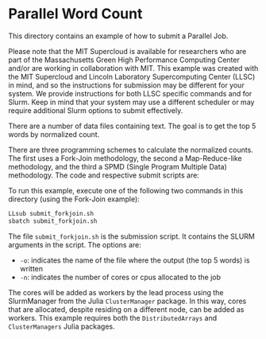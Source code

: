 # Parallel Word Count

This directory contains an example of how to submit a Parallel Job.

Please note that the MIT Supercloud is available for researchers who are part of the Massachusetts Green High Performance Computing Center and/or are working in collaboration with MIT.  This example was created with the MIT Supercloud and Lincoln Laboratory Supercomputing Center (LLSC) in mind, and so the instructions for submission may be different for your system. We provide instructions for both LLSC specific commands and for Slurm. Keep in mind that your system may use a different scheduler or may require additional Slurm options to submit effectively.

There are a number of data files containing text. The goal is to get the top 5 words by normalized count.

There are three programming schemes to calculate the normalized counts. The first uses a Fork-Join methodology, the second a Map-Reduce-like methodology, and the third a SPMD (Single Program Multiple Data) methodology. The code and respective submit scripts are:

To run this example, execute one of the following two commands in this directory (using the Fork-Join example):

```bash
LLsub submit_forkjoin.sh
sbatch submit_forkjoin.sh
```

The file `submit_forkjoin.sh` is the submission script. It contains the SLURM arguments in the script. The options are:
- `-o`: indicates the name of the file where the output (the top 5 words) is written
- `-n`: indicates the number of cores or cpus allocated to the job

The cores will be added as workers by the lead process using the SlurmManager from the Julia `ClusterManager` package. In this way, cores that are allocated, despite residing on a different node, can be added as workers. This example requires both the `DistributedArrays` and `ClusterManagers` Julia packages.

